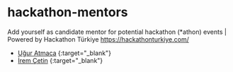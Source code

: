 # hackathon-mentors
Add yourself as candidate mentor for potential hackathon (*athon) events | Powered by Hackathon Türkiye https://hackathonturkiye.com/

- [Uğur Atmaca](https://www.linkedin.com/in/atmacaugur/) {:target="_blank"}
- [İrem Çetin](https://www.linkedin.com/in/irem%C3%A7etin/) {:target="_blank"}
